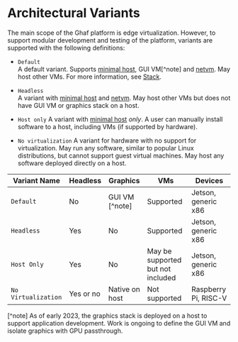 <!--
    Copyright 2023 TII (SSRC) and the Ghaf contributors
    SPDX-License-Identifier: CC-BY-SA-4.0
-->

# Architectural Variants

The main scope of the Ghaf platform is edge virtualization. However, to support modular development and testing of the platform, variants are supported with the following definitions:

* `Default`  
    A default variant. Supports [minimal host](./adr/minimal-host.md), GUI VM[^note] and [netvm](./adr/netvm.md). May host other VMs. For more information, see [Stack](./stack.md).

* `Headless`  
    A variant with [minimal host](./adr/minimal-host.md) and [netvm](./adr/netvm.md). May host other VMs but does not have GUI VM or graphics stack on a host.

* `Host only`
    A variant with [minimal host](./adr/minimal-host.md) *only*. A user can manually install software to a host, including VMs (if supported by hardware).

* `No virtualization`
    A variant for hardware with no support for virtualization. May run any software, similar to popular Linux distributions, but cannot support guest virtual machines. May host any software deployed directly on a host.


| Variant Name       | Headless           | Graphics         | VMs                               | Devices  |
|---                 |---                 |---               | ---                               | ---                  |
| `Default`          | No                 | GUI VM [^note]   | Supported                         | Jetson, generic x86  |
| `Headless`         | Yes                | No               | Supported                         | Jetson, generic x86  |
| `Host Only`        | Yes                | No               | May be supported but not included | Jetson, generic x86  |
| `No Virtualization`| Yes or no          | Native on host   | Not supported                     | Raspberry Pi, RISC-V |

[^note] As of early 2023, the graphics stack is deployed on a host to support application development. Work is ongoing to define the GUI VM and isolate graphics with GPU passthrough.
